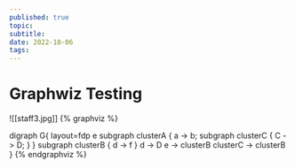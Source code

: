 ```yaml
---
published: true
topic:
subtitle: 
date: 2022-10-06
tags: 
---
```


# Graphwiz Testing
![[staff3.jpg]]
{% graphviz %}

digraph G{
layout=fdp
  e
  subgraph clusterA {
    a -> b;
    subgraph clusterC {
      C -> D;
    }
  }
  subgraph clusterB {
    d -> f
  }
  d -> D
  e -> clusterB
  clusterC -> clusterB
}
{% endgraphviz %}
